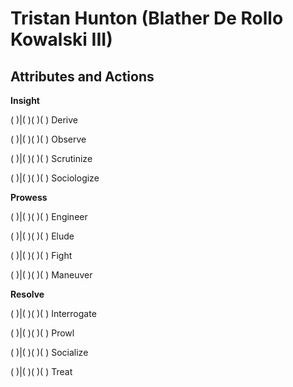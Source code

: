 # Tristan Hunton (Blather De Rollo Kowalski III)
## Attributes and Actions
**Insight**

( )|( )( )( ) Derive

( )|( )( )( ) Observe

( )|( )( )( ) Scrutinize

( )|( )( )( ) Sociologize

**Prowess**

( )|( )( )( ) Engineer

( )|( )( )( ) Elude

( )|( )( )( ) Fight

( )|( )( )( ) Maneuver

**Resolve**

( )|( )( )( ) Interrogate

( )|( )( )( ) Prowl

( )|( )( )( ) Socialize

( )|( )( )( ) Treat
